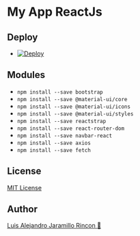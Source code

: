 # My App ReactJs

## Deploy

* [![Deploy](https://www.herokucdn.com/deploy/button.svg)](https://luis-alejandro.herokuapp.com/)

## Modules
* ``` npm install --save bootstrap ``` 
* ``` npm install --save @material-ui/core ```
* ``` npm install --save @material-ui/icons ```
* ``` npm install --save @material-ui/styles ```
* ``` npm install --save reactstrap ```
* ``` npm install --save react-router-dom ```
* ``` npm install --save navbar-react ```
* ``` npm install --save axios ```
* ``` npm install --save fetch ```


## License
[MIT License](/LICENSE)

## Author
[Luis Alejandro Jaramillo Rincon :milky_way:](https://github.com/luisalejandrojaramillo)